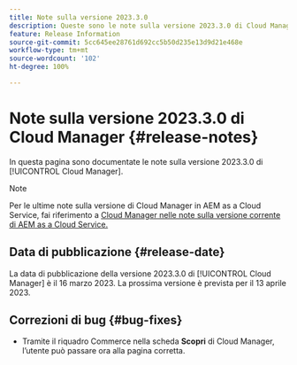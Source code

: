 ```yaml
---
title: Note sulla versione 2023.3.0
description: Queste sono le note sulla versione 2023.3.0 di Cloud Manager.
feature: Release Information
source-git-commit: 5cc645ee28761d692cc5b50d235e13d9d21e468e
workflow-type: tm+mt
source-wordcount: '102'
ht-degree: 100%

---
```



# Note sulla versione 2023.3.0 di Cloud Manager {#release-notes}

In questa pagina sono documentate le note sulla versione 2023.3.0 di [!UICONTROL Cloud Manager].

>[!NOTE]
>
>Per le ultime note sulla versione di Cloud Manager in AEM as a Cloud Service, fai riferimento a [Cloud Manager nelle note sulla versione corrente di AEM as a Cloud Service.](https://experienceleague.adobe.com/docs/experience-manager-cloud-service/content/implementing/using-cloud-manager/release-notes-cloud-manager/release-notes-cm-current.html?lang=it)

## Data di pubblicazione {#release-date}

La data di pubblicazione della versione 2023.3.0 di [!UICONTROL Cloud Manager] è il 16 marzo 2023. La prossima versione è prevista per il 13 aprile 2023.

## Correzioni di bug {#bug-fixes}

* Tramite il riquadro Commerce nella scheda **Scopri** di Cloud Manager, l’utente può passare ora alla pagina corretta.

